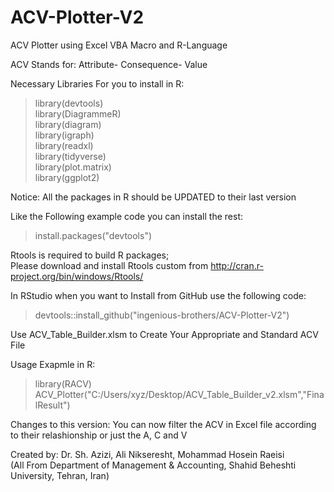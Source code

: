 # ACV-Plotter-V2

ACV Plotter using Excel VBA Macro and R-Language

ACV Stands for: Attribute- Consequence- Value

Necessary Libraries For you to install in R: <br/>
 > library(devtools)<br/>
 > library(DiagrammeR)<br/>
 > library(diagram)<br/>
 > library(igraph)<br/>
 > library(readxl)<br/>
 > library(tidyverse)<br/>
 > library(plot.matrix)<br/>
 > library(ggplot2)<br/>
 
 
Notice: All the packages in R should be UPDATED to their last version

Like the Following example code you can install the rest: <br/>
> install.packages("devtools")

Rtools is required to build R packages;<br/>
Please download and install Rtools custom from http://cran.r-project.org/bin/windows/Rtools/<br/>

In RStudio when you want to Install from GitHub use the following code: <br/>
> devtools::install_github("ingenious-brothers/ACV-Plotter-V2")


Use ACV_Table_Builder.xlsm to Create Your Appropriate and Standard ACV File

Usage Exapmle in R:<br/>
> library(RACV)<br/>
> ACV_Plotter("C:/Users/xyz/Desktop/ACV_Table_Builder_v2.xlsm","FinalResult")<br/>

Changes to this version: You can now filter the ACV in Excel file according to their relashionship or just the A, C and V <br/>

Created by: Dr. Sh. Azizi, Ali Nikseresht, Mohammad Hosein Raeisi<br/>
(All From Department of Management & Accounting, Shahid Beheshti University, Tehran, Iran)


